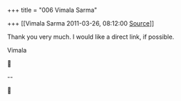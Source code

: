 +++
title = "006 Vimala Sarma"

+++
[[Vimala Sarma	2011-03-26, 08:12:00 [Source](https://groups.google.com/g/samskrita/c/yIeOYErQymE)]]



Thank you very much. I would like a direct link, if possible.

Vimala



--  



